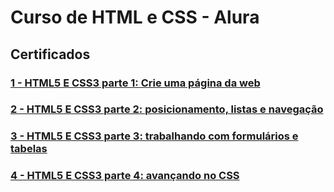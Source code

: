 # Curso de HTML e CSS - Alura



## Certificados



### [1 - HTML5 E CSS3 parte 1: Crie uma página da web](https://cursos.alura.com.br/certificate/478526c1-8a03-436b-af47-e34fb66a8a20)



### [2 - HTML5 E CSS3 parte 2: posicionamento, listas e navegação](https://cursos.alura.com.br/certificate/edb60d47-5c77-4070-b2e6-9a2122dd7992)


### [3 - HTML5 E CSS3 parte 3: trabalhando com formulários e tabelas ](https://cursos.alura.com.br/certificate/06b082e6-d0eb-49a1-a57e-8778fbbf1715)



### [4 - HTML5 E CSS3 parte 4: avançando no CSS](https://cursos.alura.com.br/certificate/9f847fbe-b27c-4ea5-9a20-ae2a47fdf443)

